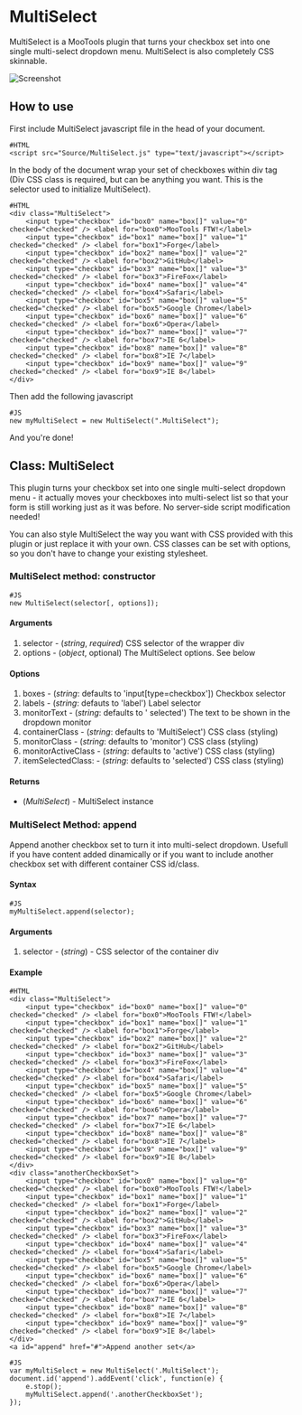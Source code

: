 MultiSelect
===============

MultiSelect is a MooTools plugin that turns your checkbox set into one single multi-select dropdown menu. MultiSelect is also completely CSS skinnable.

![Screenshot](http://users.skavt.net/bmalezic/MultiSelect/screenshot.png)

How to use
----------

First include MultiSelect javascript file in the head of your document.

	#HTML
	<script src="Source/MultiSelect.js" type="text/javascript"></script>

In the body of the document wrap your set of checkboxes within div tag (Div CSS class is required, but can be anything you want. This is the selector used to initialize MultiSelect).

	#HTML
	<div class="MultiSelect">
		<input type="checkbox" id="box0" name="box[]" value="0" checked="checked" /> <label for="box0">MooTools FTW!</label>
		<input type="checkbox" id="box1" name="box[]" value="1" checked="checked" /> <label for="box1">Forge</label>
		<input type="checkbox" id="box2" name="box[]" value="2" checked="checked" /> <label for="box2">GitHub</label>
		<input type="checkbox" id="box3" name="box[]" value="3" checked="checked" /> <label for="box3">FireFox</label>
		<input type="checkbox" id="box4" name="box[]" value="4" checked="checked" /> <label for="box4">Safari</label>
		<input type="checkbox" id="box5" name="box[]" value="5" checked="checked" /> <label for="box5">Google Chrome</label>
		<input type="checkbox" id="box6" name="box[]" value="6" checked="checked" /> <label for="box6">Opera</label>
		<input type="checkbox" id="box7" name="box[]" value="7" checked="checked" /> <label for="box7">IE 6</label>
		<input type="checkbox" id="box8" name="box[]" value="8" checked="checked" /> <label for="box8">IE 7</label>
		<input type="checkbox" id="box9" name="box[]" value="9" checked="checked" /> <label for="box9">IE 8</label>
	</div>
	
	
Then add the following javascript

	#JS
	new myMultiSelect = new MultiSelect(".MultiSelect");
	
And you're done!	


## Class: MultiSelect ##
This plugin turns your checkbox set into one single multi-select dropdown menu - it actually moves your checkboxes into multi-select list so that your form is still working just as it was before. No server-side script modification needed!

You can also style MultiSelect the way you want with CSS provided with this plugin or just replace it with your own. CSS classes can be set with options, so you don't have to change your existing stylesheet.

### MultiSelect method: constructor ###

	#JS
	new MultiSelect(selector[, options]);

#### Arguments ####
1. selector - (*string*, *required*) CSS selector of the wrapper div
2. options - (*object*, optional) The MultiSelect options. See below

#### Options ####
1. boxes - (*string*: defaults to 'input[type=checkbox']) Checkbox selector
2. labels - (*string*: defauts to 'label') Label selector
3. monitorText - (*string*: defaults to ' selected') The text to be shown in the dropdown monitor
4. containerClass - (*string*: defaults to 'MultiSelect') CSS class (styling)
5. monitorClass - (*string*: defaults to 'monitor') CSS class (styling)
6. monitorActiveClass - (*string*: defaults to 'active') CSS class (styling)
7. itemSelectedClass: - (*string*: defaults to 'selected') CSS class (styling)

#### Returns ####

- (*MultiSelect*) - MultiSelect instance


### MultiSelect Method: append ###

Append another checkbox set to turn it into multi-select dropdown. Usefull if you have content added dinamically or if you want to include another checkbox set with different container CSS id/class.

#### Syntax ####
	
	#JS
	myMultiSelect.append(selector);
	
#### Arguments ####

1. selector - (*string*) - CSS selector of the container div

#### Example ####

	#HTML
	<div class="MultiSelect">
		<input type="checkbox" id="box0" name="box[]" value="0" checked="checked" /> <label for="box0">MooTools FTW!</label>
		<input type="checkbox" id="box1" name="box[]" value="1" checked="checked" /> <label for="box1">Forge</label>
		<input type="checkbox" id="box2" name="box[]" value="2" checked="checked" /> <label for="box2">GitHub</label>
		<input type="checkbox" id="box3" name="box[]" value="3" checked="checked" /> <label for="box3">FireFox</label>
		<input type="checkbox" id="box4" name="box[]" value="4" checked="checked" /> <label for="box4">Safari</label>
		<input type="checkbox" id="box5" name="box[]" value="5" checked="checked" /> <label for="box5">Google Chrome</label>
		<input type="checkbox" id="box6" name="box[]" value="6" checked="checked" /> <label for="box6">Opera</label>
		<input type="checkbox" id="box7" name="box[]" value="7" checked="checked" /> <label for="box7">IE 6</label>
		<input type="checkbox" id="box8" name="box[]" value="8" checked="checked" /> <label for="box8">IE 7</label>
		<input type="checkbox" id="box9" name="box[]" value="9" checked="checked" /> <label for="box9">IE 8</label>
	</div>
	<div class="anotherCheckboxSet">
		<input type="checkbox" id="box0" name="box[]" value="0" checked="checked" /> <label for="box0">MooTools FTW!</label>
		<input type="checkbox" id="box1" name="box[]" value="1" checked="checked" /> <label for="box1">Forge</label>
		<input type="checkbox" id="box2" name="box[]" value="2" checked="checked" /> <label for="box2">GitHub</label>
		<input type="checkbox" id="box3" name="box[]" value="3" checked="checked" /> <label for="box3">FireFox</label>
		<input type="checkbox" id="box4" name="box[]" value="4" checked="checked" /> <label for="box4">Safari</label>
		<input type="checkbox" id="box5" name="box[]" value="5" checked="checked" /> <label for="box5">Google Chrome</label>
		<input type="checkbox" id="box6" name="box[]" value="6" checked="checked" /> <label for="box6">Opera</label>
		<input type="checkbox" id="box7" name="box[]" value="7" checked="checked" /> <label for="box7">IE 6</label>
		<input type="checkbox" id="box8" name="box[]" value="8" checked="checked" /> <label for="box8">IE 7</label>
		<input type="checkbox" id="box9" name="box[]" value="9" checked="checked" /> <label for="box9">IE 8</label>
	</div>
	<a id="append" href="#">Append another set</a>

	#JS
	var myMultiSelect = new MultiSelect('.MultiSelect');
	document.id('append').addEvent('click', function(e) {
		e.stop();
		myMultiSelect.append('.anotherCheckboxSet');
	});